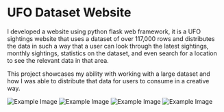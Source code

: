 # UFO Dataset Website


I developed a website using python flask web framework, it is a UFO sightings website that uses a dataset of over 117,000 rows and distributes 
the data in such a way that a user can look through the latest sightings, monthly sightings, statistics on the dataset, and even search for a 
location to see the relevant data in that area.

This project showcases my ability with working with a large dataset and how I was able to distribute that data for users to consume in a creative way.



![Example Image](/static/images/s1.png)
![Example Image](/static/images/s2.png)
![Example Image](/static/images/s3.png)
![Example Image](/static/images/s4.png)
